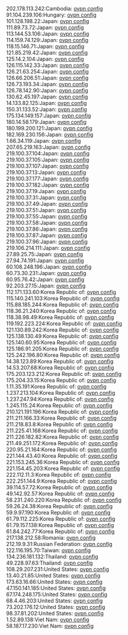 202.178.113.242:Cambodia: [ovpn config](vpn/202_178_113_242.ovpn)  
91.104.239.106:Hungary: [ovpn config](vpn/91_104_239_106.ovpn)  
101.128.198.22:Japan: [ovpn config](vpn/101_128_198_22.ovpn)  
111.89.73.72:Japan: [ovpn config](vpn/111_89_73_72.ovpn)  
113.144.53.106:Japan: [ovpn config](vpn/113_144_53_106.ovpn)  
114.159.74.129:Japan: [ovpn config](vpn/114_159_74_129.ovpn)  
118.15.146.71:Japan: [ovpn config](vpn/118_15_146_71.ovpn)  
121.85.219.42:Japan: [ovpn config](vpn/121_85_219_42.ovpn)  
125.14.2.104:Japan: [ovpn config](vpn/125_14_2_104.ovpn)  
126.115.142.33:Japan: [ovpn config](vpn/126_115_142_33.ovpn)  
126.21.63.254:Japan: [ovpn config](vpn/126_21_63_254.ovpn)  
126.66.206.51:Japan: [ovpn config](vpn/126_66_206_51.ovpn)  
126.73.193.34:Japan: [ovpn config](vpn/126_73_193_34.ovpn)  
126.78.142.90:Japan: [ovpn config](vpn/126_78_142_90.ovpn)  
130.62.45.197:Japan: [ovpn config](vpn/130_62_45_197.ovpn)  
14.133.82.125:Japan: [ovpn config](vpn/14_133_82_125.ovpn)  
150.31.133.52:Japan: [ovpn config](vpn/150_31_133_52.ovpn)  
175.134.149.157:Japan: [ovpn config](vpn/175_134_149_157.ovpn)  
180.14.58.179:Japan: [ovpn config](vpn/180_14_58_179.ovpn)  
180.199.200.121:Japan: [ovpn config](vpn/180_199_200_121.ovpn)  
182.169.230.156:Japan: [ovpn config](vpn/182_169_230_156.ovpn)  
1.66.34.119:Japan: [ovpn config](vpn/1_66_34_119.ovpn)  
207.65.219.163:Japan: [ovpn config](vpn/207_65_219_163.ovpn)  
219.100.37.104:Japan: [ovpn config](vpn/219_100_37_104.ovpn)  
219.100.37.105:Japan: [ovpn config](vpn/219_100_37_105.ovpn)  
219.100.37.107:Japan: [ovpn config](vpn/219_100_37_107.ovpn)  
219.100.37.13:Japan: [ovpn config](vpn/219_100_37_13.ovpn)  
219.100.37.177:Japan: [ovpn config](vpn/219_100_37_177.ovpn)  
219.100.37.182:Japan: [ovpn config](vpn/219_100_37_182.ovpn)  
219.100.37.19:Japan: [ovpn config](vpn/219_100_37_19.ovpn)  
219.100.37.31:Japan: [ovpn config](vpn/219_100_37_31.ovpn)  
219.100.37.49:Japan: [ovpn config](vpn/219_100_37_49.ovpn)  
219.100.37.51:Japan: [ovpn config](vpn/219_100_37_51.ovpn)  
219.100.37.55:Japan: [ovpn config](vpn/219_100_37_55.ovpn)  
219.100.37.58:Japan: [ovpn config](vpn/219_100_37_58.ovpn)  
219.100.37.86:Japan: [ovpn config](vpn/219_100_37_86.ovpn)  
219.100.37.87:Japan: [ovpn config](vpn/219_100_37_87.ovpn)  
219.100.37.96:Japan: [ovpn config](vpn/219_100_37_96.ovpn)  
219.106.214.111:Japan: [ovpn config](vpn/219_106_214_111.ovpn)  
27.89.25.75:Japan: [ovpn config](vpn/27_89_25_75.ovpn)  
27.94.74.191:Japan: [ovpn config](vpn/27_94_74_191.ovpn)  
60.108.248.196:Japan: [ovpn config](vpn/60_108_248_196.ovpn)  
60.73.30.231:Japan: [ovpn config](vpn/60_73_30_231.ovpn)  
60.95.76.42:Japan: [ovpn config](vpn/60_95_76_42.ovpn)  
92.203.27.15:Japan: [ovpn config](vpn/92_203_27_15.ovpn)  
112.171.133.60:Korea Republic of: [ovpn config](vpn/112_171_133_60.ovpn)  
115.140.241.103:Korea Republic of: [ovpn config](vpn/115_140_241_103.ovpn)  
115.88.185.244:Korea Republic of: [ovpn config](vpn/115_88_185_244.ovpn)  
118.36.21.240:Korea Republic of: [ovpn config](vpn/118_36_21_240.ovpn)  
118.38.98.49:Korea Republic of: [ovpn config](vpn/118_38_98_49.ovpn)  
119.192.223.224:Korea Republic of: [ovpn config](vpn/119_192_223_224.ovpn)  
121.130.89.242:Korea Republic of: [ovpn config](vpn/121_130_89_242.ovpn)  
125.138.130.49:Korea Republic of: [ovpn config](vpn/125_138_130_49.ovpn)  
125.140.60.95:Korea Republic of: [ovpn config](vpn/125_140_60_95.ovpn)  
125.186.91.205:Korea Republic of: [ovpn config](vpn/125_186_91_205.ovpn)  
125.242.196.80:Korea Republic of: [ovpn config](vpn/125_242_196_80.ovpn)  
14.38.123.89:Korea Republic of: [ovpn config](vpn/14_38_123_89.ovpn)  
14.53.207.68:Korea Republic of: [ovpn config](vpn/14_53_207_68.ovpn)  
175.203.123.212:Korea Republic of: [ovpn config](vpn/175_203_123_212.ovpn)  
175.204.33.15:Korea Republic of: [ovpn config](vpn/175_204_33_15.ovpn)  
1.11.35.191:Korea Republic of: [ovpn config](vpn/1_11_35_191.ovpn)  
1.237.213.104:Korea Republic of: [ovpn config](vpn/1_237_213_104.ovpn)  
1.237.247.94:Korea Republic of: [ovpn config](vpn/1_237_247_94.ovpn)  
1.245.115.24:Korea Republic of: [ovpn config](vpn/1_245_115_24.ovpn)  
210.121.191.196:Korea Republic of: [ovpn config](vpn/210_121_191_196.ovpn)  
211.211.166.33:Korea Republic of: [ovpn config](vpn/211_211_166_33.ovpn)  
211.218.83.8:Korea Republic of: [ovpn config](vpn/211_218_83_8.ovpn)  
211.225.41.168:Korea Republic of: [ovpn config](vpn/211_225_41_168.ovpn)  
211.226.182.82:Korea Republic of: [ovpn config](vpn/211_226_182_82.ovpn)  
211.49.251.172:Korea Republic of: [ovpn config](vpn/211_49_251_172.ovpn)  
220.95.21.164:Korea Republic of: [ovpn config](vpn/220_95_21_164.ovpn)  
221.144.43.40:Korea Republic of: [ovpn config](vpn/221_144_43_40.ovpn)  
221.153.245.36:Korea Republic of: [ovpn config](vpn/221_153_245_36.ovpn)  
221.154.45.203:Korea Republic of: [ovpn config](vpn/221_154_45_203.ovpn)  
222.112.11.3:Korea Republic of: [ovpn config](vpn/222_112_11_3.ovpn)  
222.251.144.9:Korea Republic of: [ovpn config](vpn/222_251_144_9.ovpn)  
39.114.57.72:Korea Republic of: [ovpn config](vpn/39_114_57_72.ovpn)  
49.142.92.57:Korea Republic of: [ovpn config](vpn/49_142_92_57.ovpn)  
58.231.240.220:Korea Republic of: [ovpn config](vpn/58_231_240_220.ovpn)  
59.26.24.38:Korea Republic of: [ovpn config](vpn/59_26_24_38.ovpn)  
59.9.97.190:Korea Republic of: [ovpn config](vpn/59_9_97_190.ovpn)  
61.79.112.225:Korea Republic of: [ovpn config](vpn/61_79_112_225.ovpn)  
61.79.157.138:Korea Republic of: [ovpn config](vpn/61_79_157_138.ovpn)  
61.84.242.77:Korea Republic of: [ovpn config](vpn/61_84_242_77.ovpn)  
217.138.212.58:Romania: [ovpn config](vpn/217_138_212_58.ovpn)  
212.19.9.31:Russian Federation: [ovpn config](vpn/212_19_9_31.ovpn)  
122.116.195.70:Taiwan: [ovpn config](vpn/122_116_195_70.ovpn)  
134.236.181.132:Thailand: [ovpn config](vpn/134_236_181_132.ovpn)  
49.228.97.63:Thailand: [ovpn config](vpn/49_228_97_63.ovpn)  
108.29.207.231:United States: [ovpn config](vpn/108_29_207_231.ovpn)  
13.40.21.85:United States: [ovpn config](vpn/13_40_21_85.ovpn)  
173.63.16.66:United States: [ovpn config](vpn/173_63_16_66.ovpn)  
47.150.141.185:United States: [ovpn config](vpn/47_150_141_185.ovpn)  
67.174.248.175:United States: [ovpn config](vpn/67_174_248_175.ovpn)  
68.4.46.203:United States: [ovpn config](vpn/68_4_46_203.ovpn)  
73.202.176.12:United States: [ovpn config](vpn/73_202_176_12.ovpn)  
98.37.81.202:United States: [ovpn config](vpn/98_37_81_202.ovpn)  
1.52.89.138:Viet Nam: [ovpn config](vpn/1_52_89_138.ovpn)  
58.187.17.230:Viet Nam: [ovpn config](vpn/58_187_17_230.ovpn)  
